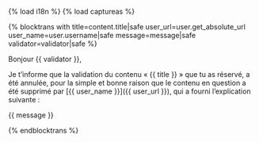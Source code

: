 {% load i18n %}
{% load captureas %}

{% blocktrans with title=content.title|safe user_url=user.get_absolute_url user_name=user.username|safe message=message|safe validator=validator|safe %}

Bonjour {{ validator }},

Je t’informe que la validation du contenu « {{ title }} » que tu as réservé, a 
été annulée, pour la simple et bonne raison 
que le contenu en question a été supprimé par 
[{{ user_name }}]({{ user_url }}), qui a fourni l’explication suivante :

{{ message }}

{%  endblocktrans %}

